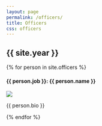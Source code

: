 ```yaml
---
layout: page
permalink: /officers/
title: Officers
css: officers
---
```


<h2>{{ site.year }}</h2>

<!-- Use _config.yml to change this page -->
{% for person in site.officers %}
<div class="officer">
	<h4>{{ person.job }}: {{ person.name }}</h4>
	<img src="/images/officers/{{ person.pic }}" />
	<p>{{ person.bio }}</p>
	<div></div>
</div>
{% endfor %}
